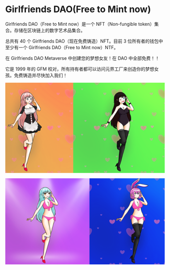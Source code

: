 # Girlfriends DAO(Free to Mint now)

Girlfriends DAO（Free to Mint now）是一个 NFT（Non-fungible token）集合。存储在区块链上的数字艺术品集合。

总共有 40 个 Girlfriends DAO（现在免费铸造）NFT。目前 3 位所有者的钱包中至少有一个 Girlfriends DAO（Free to Mint now）NTF。

在 Girlfriends DAO Metaverse 中创建您的梦想女友！在 DAO 中全部免费！！

它是 1999 年的 GFM 校对，所有持有者都可以访问元界工厂来创造你的梦想女孩。免费铸造并尽快加入我们！

![NFT](1661409876510.png)

![nft](1661409901605.png)
